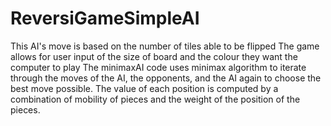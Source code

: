 # ReversiGameSimpleAI
This AI's move is based on the number of tiles able to be flipped
The game allows for user input of the size of board and the colour they want the computer to play
The minimaxAI code uses minimax algorithm to iterate through the moves of the AI, the opponents, and the AI again to choose the best move possible. The value of each position is computed by a combination of mobility of pieces and the weight of the position of the pieces. 
